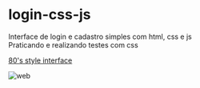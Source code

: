 # login-css-js
Interface de login e cadastro simples com html, css e js <br>
Praticando e realizando testes com css

[80's style interface](https://oliveira-super.github.io/login-css-js/login-css-js/iframe.html)


![web](https://github.com/user-attachments/assets/9e7e3a23-bf11-4417-a917-44d246e1285e)
